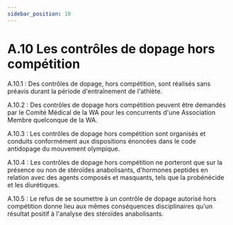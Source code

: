 ```yaml
---
sidebar_position: 10
---
```


# A.10 Les contrôles de dopage hors compétition

A.10.1 : Des contrôles de dopage, hors compétition, sont réalisés sans préavis durant la période
d'entraînement de l'athlète.

A.10.2 : Des contrôles de dopage hors compétition peuvent être demandés par le Comité Médical de la
WA pour les concurrents d'une Association Membre quelconque de la WA.

A.10.3 : Les contrôles de dopage hors compétition sont organisés et conduits conformément aux
dispositions énoncées dans le code antidopage du mouvement olympique.

A.10.4 : Les contrôles de dopage hors compétition ne porteront que sur la présence ou non de stéroïdes
anabolisants, d'hormones peptides en relation avec des agents composés et masquants, tels que la
probénécide et les diurétiques.

A.10.5 : Le refus de se soumettre à un contrôle de dopage autorisé hors compétition donne lieu aux mêmes
conséquences disciplinaires qu'un résultat positif à l'analyse des stéroïdes anabolisants.
